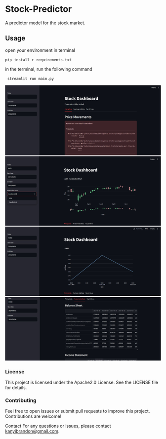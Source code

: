 # Stock-Predictor

A predictor model for the stock market.
 
## Usage
open your environment in terminal
```{bash}
pip install r requirements.txt
```
in the terminal, run the following command
```{bash}
 streamlit run main.py
```
![Alt text](1.JPG)
![Alt text](4.JPG)
![Alt text](2.JPG)
![Alt text](3.JPG)

### License
This project is licensed under the Apache2.0 License. See the LICENSE file for details.

### Contributing
Feel free to open issues or submit pull requests to improve this project. Contributions are welcome!

Contact
For any questions or issues, please contact kanyibrandon@gmail.com.
